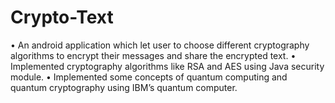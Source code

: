 # Crypto-Text
• An android application which let user to choose different
cryptography algorithms to encrypt their messages and share
the encrypted text.
• Implemented cryptography algorithms like RSA and AES using
Java security module.
• Implemented some concepts of quantum computing and
quantum cryptography using IBM’s quantum computer.
